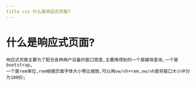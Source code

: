 ```yaml
---
title css 什么是响应式页面?
---
```


# 什么是响应式页面?

```
响应式页面主要为了配合各种用户设备的窗口宽度,主要用得到的一个是媒体查询,一个是bootstrap,
一个是rem单位,rem根据页面字体大小等比缩放,可以用vw/vh+rem,vw/vh是将窗口大小评分为100份;
```